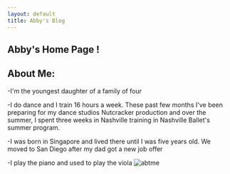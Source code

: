 ```yaml
---
layout: default
title: Abby's Blog
---
```

## Abby's Home Page !
## About Me:
-I'm the youngest daughter of a family of four

-I do dance and I train 16 hours a week. These past few months I've been preparing for my dance studios Nutcracker production and over the summer, I spent three weeks in Nashville training in Nashville Ballet's summer program. 

-I was born in Singapore and lived there until I was five years old. We moved to San Diego after my dad got a new job offer 

-I play the piano and used to play the viola
![abtme]({{site.baseurl}}/images/AboutMeImageforGithub(1).jpg)